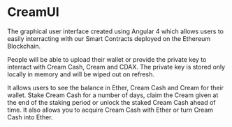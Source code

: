 # CreamUI

The graphical user interface created using Angular 4 which allows users to easily interracting with our Smart Contracts deployed on the Ethereum Blockchain. 

People will be able to upload their wallet or provide the private key to interract with Cream Cash, Cream and CDAX. The private key is stored only locally in memory and will be wiped out on refresh. 

It allows users to see the balance in Ether, Cream Cash and Cream for their wallet. Stake Cream Cash for a number of days, claim the Cream given at the end of the staking period or unlock the staked Cream Cash ahead of time. It also allows you to acquire Cream Cash with Ether or turn Cream Cash into Ether. 
